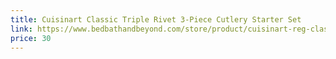 ```yaml
---
title: Cuisinart Classic Triple Rivet 3-Piece Cutlery Starter Set
link: https://www.bedbathandbeyond.com/store/product/cuisinart-reg-classic-triple-rivet-3-piece-cutlery-starter-set/1016093769
price: 30
---
```

